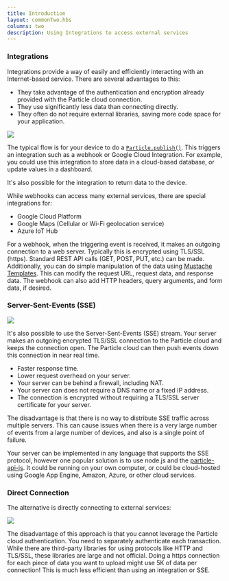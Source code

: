 ```yaml
---
title: Introduction
layout: commonTwo.hbs
columns: two
description: Using Integrations to access external services
---
```



### Integrations

Integrations provide a way of easily and efficiently interacting with an Internet-based service. There are several advantages to this:

- They take advantage of the authentication and encryption already provided with the Particle cloud connection.
- They use significantly less data than connecting directly.
- They often do not require external libraries, saving more code space for your application.

<img src="/assets/images/PublishFlow.png" class="full-width"/>

The typical flow is for your device to do a [`Particle.publish()`](/cards/firmware/cloud-functions/particle-publish/). This triggers an integration such as a webhook or Google Cloud Integration. For example, you could use this integration to store data in a cloud-based database, or update values in a dashboard. 

It's also possible for the integration to return data to the device.

While webhooks can access many external services, there are special integrations for:

- Google Cloud Platform
- Google Maps (Cellular or Wi-Fi geolocation service)
- Azure IoT Hub

For a webhook, when the triggering event is received, it makes an outgoing connection to a web server. Typically this is encrypted using TLS/SSL (https). Standard REST API calls (GET, POST, PUT, etc.) can be made. Additionally, you can do simple manipulation of the data using [Mustache Templates](/reference/device-cloud/webhooks/#variable-substitution). This can modify the request URL, request data, and response data. The webhook can also add HTTP headers, query arguments, and form data, if desired. 


### Server-Sent-Events (SSE)

<img src="/assets/images/SSEFlow.png" class="full-width"/>

It's also possible to use the Server-Sent-Events (SSE) stream. Your server makes an outgoing encrypted TLS/SSL connection to the Particle cloud and keeps the connection open. The Particle cloud can then push events down this connection in near real time.

- Faster response time.
- Lower request overhead on your server.
- Your server can be behind a firewall, including NAT.
- Your server can does not require a DNS name or a fixed IP address.
- The connection is encrypted without requiring a TLS/SSL server certificate for your server.

The disadvantage is that there is no way to distribute SSE traffic across multiple servers. This can cause issues when there is a very large number of events from a large number of devices, and also is a single point of failure.

Your server can be implemented in any language that supports the SSE protocol, however one popular solution is to use node.js and the [particle-api-js](/reference/SDKs/javascript/#geteventstream). It could be running on your own computer, or could be cloud-hosted using Google App Engine, Amazon, Azure, or other cloud services.

### Direct Connection

The alternative is directly connecting to external services:

<img src="/assets/images/DirectFlow.png" class="full-width"/>


The disadvantage of this approach is that you cannot leverage the Particle cloud authentication. You need to separately authenticate each transaction. While there are third-party libraries for using protocols like HTTP and TLS/SSL, these libraries are large and not official. Doing a https connection for each piece of data you want to upload might use 5K of data per connection! This is much less efficient than using an integration or SSE.

